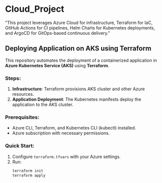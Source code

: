 # Cloud_Project
"This project leverages Azure Cloud for infrastructure, Terraform for IaC, GitHub Actions for CI pipelines, Helm Charts for Kubernetes deployments, and ArgoCD for GitOps-based continuous delivery."

## Deploying Application on AKS using Terraform

This repository automates the deployment of a containerized application in **Azure Kubernetes Service (AKS)** using **Terraform**.

### Steps:
1. **Infrastructure**: Terraform provisions AKS cluster and other Azure resources.
2. **Application Deployment**: The Kubernetes manifests deploy the application to the AKS cluster.

### Prerequisites:
- Azure CLI, Terraform, and Kubernetes CLI (kubectl) installed.
- Azure subscription with necessary permissions.

### Quick Start:
1. Configure `terraform.tfvars` with your Azure settings.
2. Run:
   ```bash
   terraform init
   terraform apply

